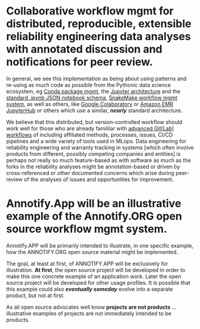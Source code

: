 # Collaborative workflow mgmt for distributed, reproducible, extensible reliability engineering data analyses with annotated discussion and notifications for peer review.

In general, we see this implementation as being about using patterns and re-using as much code as possible from the Pythonic data science ecosystem, eg [Conda package mgmt](https://docs.conda.io/en/latest/), the [Jupyter architecture](https://docs.jupyter.org/en/latest/projects/architecture/content-architecture.html) and the [standard .ipynb JSON notebook schema](https://github.com/jupyter/nbformat), [SnakeMake workflow mgmt system](https://snakemake.readthedocs.io/en/stable/), as well as others, like [Google Colaboratory](https://colab.research.google.com/) or [Amazon EMR JupyterHub](https://docs.aws.amazon.com/emr/latest/ReleaseGuide/emr-jupyterhub.html) or others which use a similar, ***nearly*** standard architecture.

We believe that this distributed, but version-controlled workflow should work well for those who are already famililar with [advanced Git[Lab] workflows](https://docs.gitlab.com/ee/topics/gitlab_flow.html) of including affiliated methods, processes, issues, CI/CD pipelines and a wide variety of tools used in MLops. Data engineering for reliability engineering and warranty tracking in systems [which often involve products from different, possibly competing companies and entities] is perhaps not really so much feature-based as with software as much as the forks in the reliability analyses might be annotation-based or driven by cross-referenced or other documented concerns which arise during peer-review of the analyses of issues and opportunities for improvement.  

# Annotify.App will be an illustrative example of the Annotify.ORG open source workflow mgmt system.

Annotify.APP will be primarily intended to illustrate, in one specific example, how the ANNOTIFY.ORG open source material might be implemented. 

The goal, at least at first, of ANNOTIFY.APP will be exclusively for illustration. **At first**, the open source project will be developed in order to make this one concrete example of an application work. Later the open source project will be developed for other usage profiles. It is possible that this example could also ***eventually someday*** evolve into a separate product, but not at first.

As all open source advocates well know **projects are not products** ... illustrative examples of projects are not immediately intended to be products.
